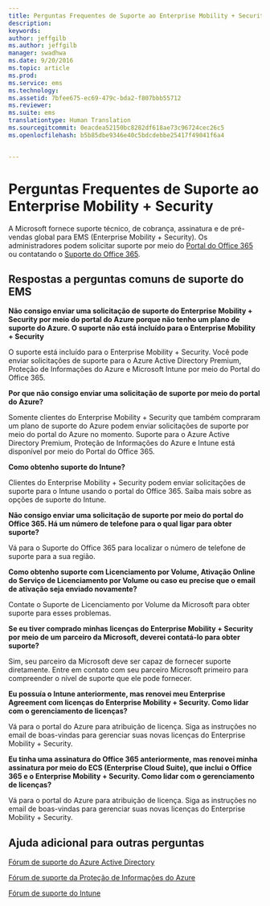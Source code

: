 ```yaml
---
title: Perguntas Frequentes de Suporte ao Enterprise Mobility + Security
description: 
keywords: 
author: jeffgilb
ms.author: jeffgilb
manager: swadhwa
ms.date: 9/20/2016
ms.topic: article
ms.prod: 
ms.service: ems
ms.technology: 
ms.assetid: 7bfee675-ec69-479c-bda2-f807bbb55712
ms.reviewer: 
ms.suite: ems
translationtype: Human Translation
ms.sourcegitcommit: 0eacdea52150bc8282df618ae73c96724cec26c5
ms.openlocfilehash: b5b85dbe9346e40c5bdcdebbe25417f49041f6a4


---
```


# Perguntas Frequentes de Suporte ao Enterprise Mobility + Security
A Microsoft fornece suporte técnico, de cobrança, assinatura e de pré-vendas global para EMS (Enterprise Mobility + Security). Os administradores podem solicitar suporte por meio do [Portal do Office 365](https://portal.office.com/Default.aspx?SkipSspr=true) ou contatando o [Suporte do Office 365](https://support.office.com/article/Contact-Office-365-for-business-support-32a17ca7-6fa0-4870-8a8d-e25ba4ccfd4b?CorrelationId=c1f4c670-18b3-41ec-81c9-e8d383caa6ad).

## Respostas a perguntas comuns de suporte do EMS

**Não consigo enviar uma solicitação de suporte do Enterprise Mobility + Security por meio do portal do Azure porque não tenho um plano de suporte do Azure. O suporte não está incluído para o Enterprise Mobility + Security**

O suporte está incluído para o Enterprise Mobility + Security. Você pode enviar solicitações de suporte para o Azure Active Directory Premium, Proteção de Informações do Azure e Microsoft Intune por meio do Portal do Office 365.

**Por que não consigo enviar uma solicitação de suporte por meio do portal do Azure?**

Somente clientes do Enterprise Mobility + Security que também compraram um plano de suporte do Azure podem enviar solicitações de suporte por meio do portal do Azure no momento. Suporte para o Azure Active Directory Premium, Proteção de Informações do Azure e Intune está disponível por meio do Portal do Office 365.

**Como obtenho suporte do Intune?**

Clientes do Enterprise Mobility + Security podem enviar solicitações de suporte para o Intune usando o portal do Office 365. Saiba mais sobre as opções de suporte do Intune.

**Não consigo enviar uma solicitação de suporte por meio do portal do Office 365. Há um número de telefone para o qual ligar para obter suporte?**

Vá para o Suporte do Office 365 para localizar o número de telefone de suporte para a sua região.

**Como obtenho suporte com Licenciamento por Volume, Ativação Online do Serviço de Licenciamento por Volume ou caso eu precise que o email de ativação seja enviado novamente?**

Contate o Suporte de Licenciamento por Volume da Microsoft para obter suporte para esses problemas.

 **Se eu tiver comprado minhas licenças do Enterprise Mobility + Security por meio de um parceiro da Microsoft, deverei contatá-lo para obter suporte?**

Sim, seu parceiro da Microsoft deve ser capaz de fornecer suporte diretamente. Entre em contato com seu parceiro Microsoft primeiro para compreender o nível de suporte que ele pode fornecer.

**Eu possuía o Intune anteriormente, mas renovei meu Enterprise Agreement com licenças do Enterprise Mobility + Security. Como lidar com o gerenciamento de licenças?**

Vá para o portal do Azure para atribuição de licença. Siga as instruções no email de boas-vindas para gerenciar suas novas licenças do Enterprise Mobility + Security.

**Eu tinha uma assinatura do Office 365 anteriormente, mas renovei minha assinatura por meio do ECS (Enterprise Cloud Suite), que inclui o Office 365 e o Enterprise Mobility + Security. Como lidar com o gerenciamento de licenças?**

Vá para o portal do Azure para atribuição de licença. Siga as instruções no email de boas-vindas para gerenciar suas novas licenças do Enterprise Mobility + Security.

## Ajuda adicional para outras perguntas
[Fórum de suporte do Azure Active Directory](https://social.msdn.microsoft.com/forums/home?forum=windowsazuread)

[Fórum de suporte da Proteção de Informações do Azure](http://www.yammer.com/AskIPTeam)

[Fórum de suporte do Intune](https://social.technet.microsoft.com/forums/windows/home?category=microsoftintune)



<!--HONumber=Nov16_HO2-->


